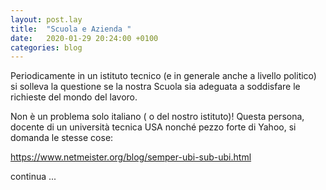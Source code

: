 ```yaml
---
layout: post.lay
title:  "Scuola e Azienda "
date:   2020-01-29 20:24:00 +0100
categories: blog
---
```


Periodicamente in un istituto tecnico (e in generale anche a livello politico) si solleva la questione se la nostra Scuola sia adeguata a soddisfare le richieste del mondo del lavoro.

Non è un problema solo italiano ( o del nostro istituto)!
Questa persona, docente di un università tecnica USA nonché pezzo forte di Yahoo, si domanda le stesse cose:



https://www.netmeister.org/blog/semper-ubi-sub-ubi.html


continua ...
